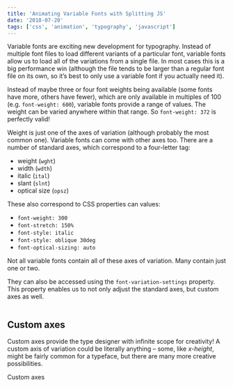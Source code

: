 ```yaml
---
title: 'Animating Variable Fonts with Splitting JS'
date: '2018-07-20'
tags: ['css', 'animation', 'typography', 'javascript']
---
```


Variable fonts are exciting new development for typography. Instead of multiple font files to load different variants of a particular font, variable fonts allow us to load all of the variations from a single file. In most cases this is a big performance win (although the file tends to be larger than a regular font file on its own, so it’s best to only use a variable font if you actually need it).

Instead of maybe three or four font weights being available (some fonts have more, others have fewer), which are only available in multiples of 100 (e.g. `font-weight: 600`), variable fonts provide a range of values. The weight can be varied anywhere within that range. So `font-weight: 372` is perfectly valid!

Weight is just one of the axes of variation (although probably the most common one). Variable fonts can come with other axes too. There are a number of standard axes, which correspond to a four-letter tag:

- weight (`wght`)
- width (`wdth`)
- italic (`ital`)
- slant (`slnt`)
- optical size (`opsz`)

These also correspond to CSS properties can values:

- `font-weight: 300`
- `font-stretch: 150%`
- `font-style: italic`
- `font-style: oblique 30deg`
- `font-optical-sizing: auto`

Not all variable fonts contain all of these axes of variation. Many contain just one or two.

They can also be accessed using the `font-variation-settings` property. This property enables us to not only adjust the standard axes, but custom axes as well.

```css
```

## Custom axes

Custom axes provide the type designer with infinite scope for creativity! A custom axis of variation could be literally anything – some, like _x-height_, might be fairly common for a typeface, but there are many more creative possibilities.

Custom axes
